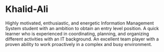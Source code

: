 # Khalid-Ali

Highly motivated, enthusiastic, and energetic Information Management System student with an ambition to obtain an entry level position. A quick learner who is experienced in coordinating, planning, and organizing different activities with an IT background. An excellent team player with a proven ability to work proactively in a complex and busy environment.


